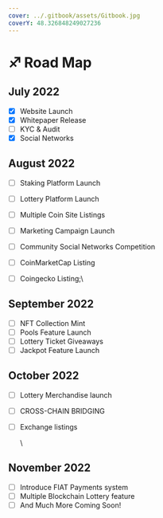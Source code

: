 ```yaml
---
cover: ../.gitbook/assets/Gitbook.jpg
coverY: 48.326848249027236
---
```


# ♐ Road Map

## July 2022

* [x] Website Launch
* [x] Whitepaper Release
* [ ] KYC & Audit
* [x] Social Networks

## August 2022

* [ ] Staking Platform Launch
* [ ] Lottery Platform Launch
* [ ] Multiple Coin Site Listings
* [ ] Marketing Campaign Launch
* [ ] Community Social Networks Competition
* [ ] CoinMarketCap Listing
* [ ] Coingecko Listing;\


## September 2022

* [ ] NFT Collection Mint
* [ ] Pools Feature Launch
* [ ] Lottery Ticket Giveaways
* [ ] Jackpot Feature Launch

## October 2022

* [ ] Lottery Merchandise launch
* [ ] CROSS-CHAIN BRIDGING
*   [ ] Exchange listings

    \


## November 2022

* [ ] Introduce FIAT Payments system
* [ ] Multiple Blockchain Lottery feature
* [ ] And Much More Coming Soon!
